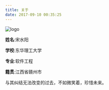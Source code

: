 ```yaml
---
title: 关于
date: 2017-09-10 00:35:25
---
```

![logo](/images/passion.png)

**姓名**:宋水阳

**学校**:东华理工大学

**专业**:软件工程

**籍贯**:江西省赣州市

与其纠结无法改变的过去，不如微笑着，珍惜未来。


